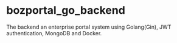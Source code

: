 # bozportal_go_backend
The backend an enterprise portal system using Golang(Gin), JWT authentication, MongoDB and Docker.
